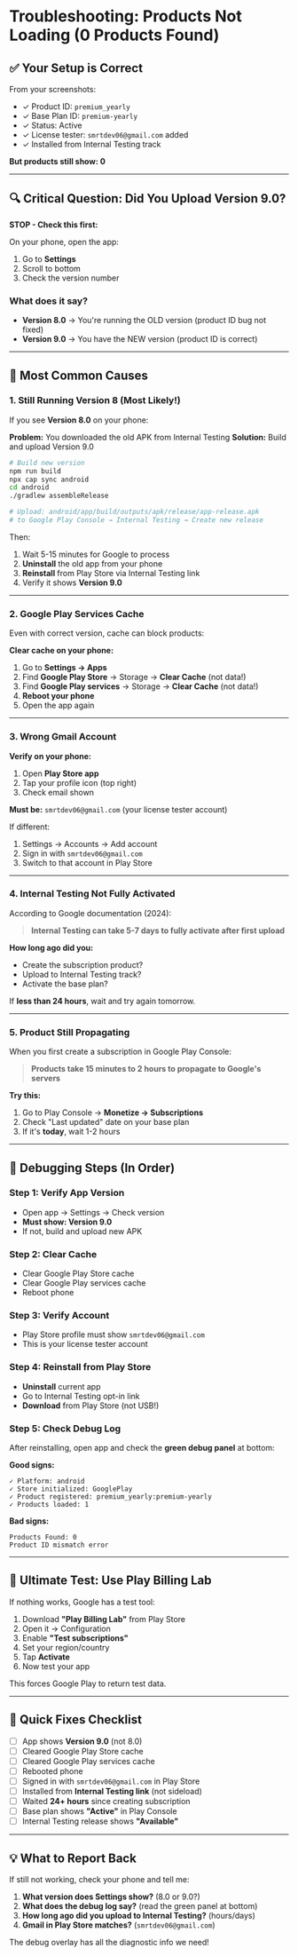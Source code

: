 # Troubleshooting: Products Not Loading (0 Products Found)

## ✅ Your Setup is Correct

From your screenshots:
- ✓ Product ID: `premium_yearly`
- ✓ Base Plan ID: `premium-yearly` 
- ✓ Status: Active
- ✓ License tester: `smrtdev06@gmail.com` added
- ✓ Installed from Internal Testing track

**But products still show: 0**

---

## 🔍 Critical Question: Did You Upload Version 9.0?

**STOP - Check this first:**

On your phone, open the app:
1. Go to **Settings**
2. Scroll to bottom
3. Check the version number

### What does it say?

- **Version 8.0** → You're running the OLD version (product ID bug not fixed)
- **Version 9.0** → You have the NEW version (product ID is correct)

---

## 🚨 Most Common Causes

### 1. **Still Running Version 8** (Most Likely!)

If you see **Version 8.0** on your phone:

**Problem:** You downloaded the old APK from Internal Testing
**Solution:** Build and upload Version 9.0

```bash
# Build new version
npm run build
npx cap sync android
cd android
./gradlew assembleRelease

# Upload: android/app/build/outputs/apk/release/app-release.apk
# to Google Play Console → Internal Testing → Create new release
```

Then:
1. Wait 5-15 minutes for Google to process
2. **Uninstall** the old app from your phone
3. **Reinstall** from Play Store via Internal Testing link
4. Verify it shows **Version 9.0**

---

### 2. **Google Play Services Cache**

Even with correct version, cache can block products:

**Clear cache on your phone:**
1. Go to **Settings → Apps**
2. Find **Google Play Store** → Storage → **Clear Cache** (not data!)
3. Find **Google Play services** → Storage → **Clear Cache** (not data!)
4. **Reboot your phone**
5. Open the app again

---

### 3. **Wrong Gmail Account**

**Verify on your phone:**
1. Open **Play Store app**
2. Tap your profile icon (top right)
3. Check email shown

**Must be:** `smrtdev06@gmail.com` (your license tester account)

If different:
1. Settings → Accounts → Add account
2. Sign in with `smrtdev06@gmail.com`
3. Switch to that account in Play Store

---

### 4. **Internal Testing Not Fully Activated**

According to Google documentation (2024):

> **Internal Testing can take 5-7 days to fully activate after first upload**

**How long ago did you:**
- Create the subscription product?
- Upload to Internal Testing track?
- Activate the base plan?

If **less than 24 hours**, wait and try again tomorrow.

---

### 5. **Product Still Propagating**

When you first create a subscription in Google Play Console:

> **Products take 15 minutes to 2 hours to propagate to Google's servers**

**Try this:**
1. Go to Play Console → **Monetize → Subscriptions**
2. Check "Last updated" date on your base plan
3. If it's **today**, wait 1-2 hours

---

## 🎯 Debugging Steps (In Order)

### Step 1: Verify App Version
- Open app → Settings → Check version
- **Must show: Version 9.0**
- If not, build and upload new APK

### Step 2: Clear Cache
- Clear Google Play Store cache
- Clear Google Play services cache
- Reboot phone

### Step 3: Verify Account
- Play Store profile must show `smrtdev06@gmail.com`
- This is your license tester account

### Step 4: Reinstall from Play Store
- **Uninstall** current app
- Go to Internal Testing opt-in link
- **Download** from Play Store (not USB!)

### Step 5: Check Debug Log
After reinstalling, open app and check the **green debug panel** at bottom:

**Good signs:**
```
✓ Platform: android
✓ Store initialized: GooglePlay
✓ Product registered: premium_yearly:premium-yearly
✓ Products loaded: 1
```

**Bad signs:**
```
Products Found: 0
Product ID mismatch error
```

---

## 📱 Ultimate Test: Use Play Billing Lab

If nothing works, Google has a test tool:

1. Download **"Play Billing Lab"** from Play Store
2. Open it → Configuration
3. Enable **"Test subscriptions"**
4. Set your region/country
5. Tap **Activate**
6. Now test your app

This forces Google Play to return test data.

---

## 🔧 Quick Fixes Checklist

- [ ] App shows **Version 9.0** (not 8.0)
- [ ] Cleared Google Play Store cache
- [ ] Cleared Google Play services cache
- [ ] Rebooted phone
- [ ] Signed in with `smrtdev06@gmail.com` in Play Store
- [ ] Installed from **Internal Testing link** (not sideload)
- [ ] Waited **24+ hours** since creating subscription
- [ ] Base plan shows **"Active"** in Play Console
- [ ] Internal Testing release shows **"Available"**

---

## 💡 What to Report Back

If still not working, check your phone and tell me:

1. **What version does Settings show?** (8.0 or 9.0?)
2. **What does the debug log say?** (read the green panel at bottom)
3. **How long ago did you upload to Internal Testing?** (hours/days)
4. **Gmail in Play Store matches?** (`smrtdev06@gmail.com`)

The debug overlay has all the diagnostic info we need!
